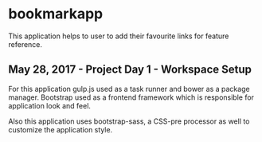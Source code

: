 # bookmarkapp
This application helps to user to add their favourite links for feature reference.

## May 28, 2017 - Project Day 1 - Workspace Setup  ##

For this application gulp.js used as a task runner and bower as a package manager.
Bootstrap used as a frontend framework which is responsible for application look and feel.

Also this application uses bootstrap-sass, a CSS-pre processor as well to customize the application style.
